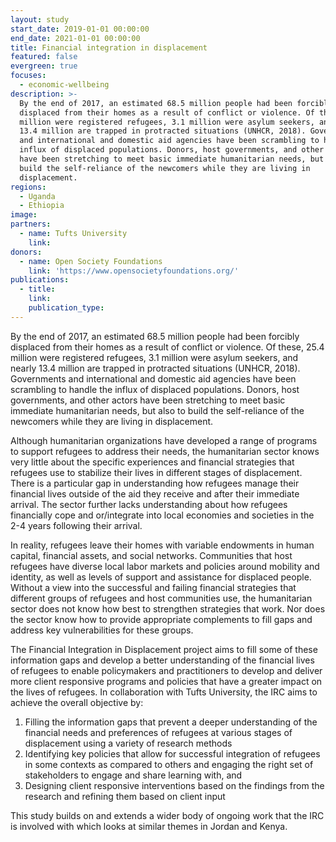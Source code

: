 ```yaml
---
layout: study
start_date: 2019-01-01 00:00:00
end_date: 2021-01-01 00:00:00
title: Financial integration in displacement
featured: false
evergreen: true
focuses:
  - economic-wellbeing
description: >-
  By the end of 2017, an estimated 68.5 million people had been forcibly
  displaced from their homes as a result of conflict or violence. Of these, 25.4
  million were registered refugees, 3.1 million were asylum seekers, and nearly
  13.4 million are trapped in protracted situations (UNHCR, 2018). Governments
  and international and domestic aid agencies have been scrambling to handle the
  influx of displaced populations. Donors, host governments, and other actors
  have been stretching to meet basic immediate humanitarian needs, but also to
  build the self-reliance of the newcomers while they are living in
  displacement.
regions:
  - Uganda
  - Ethiopia
image:
partners:
  - name: Tufts University
    link:
donors:
  - name: Open Society Foundations
    link: 'https://www.opensocietyfoundations.org/'
publications:
  - title:
    link:
    publication_type:
---
```


By the end of 2017, an estimated 68.5 million people had been forcibly displaced from their homes as a result of conflict or violence. Of these, 25.4 million were registered refugees, 3.1 million were asylum seekers, and nearly 13.4 million are trapped in protracted situations (UNHCR, 2018). Governments and international and domestic aid agencies have been scrambling to handle the influx of displaced populations. Donors, host governments, and other actors have been stretching to meet basic immediate humanitarian needs, but also to build the self-reliance of the newcomers while they are living in displacement.

Although humanitarian organizations have developed a range of programs to support refugees to address their needs, the humanitarian sector knows very little about the specific experiences and financial strategies that refugees use to stabilize their lives in different stages of displacement. There is a particular gap in understanding how refugees manage their financial lives outside of the aid they receive and after their immediate arrival. The sector further lacks understanding about how refugees financially cope and or/integrate into local economies and societies in the 2-4 years following their arrival.

In reality, refugees leave their homes with variable endowments in human capital, financial assets, and social networks. Communities that host refugees have diverse local labor markets and policies around mobility and identity, as well as levels of support and assistance for displaced people. Without a view into the successful and failing financial strategies that different groups of refugees and host communities use, the humanitarian sector does not know how best to strengthen strategies that work. Nor does the sector know how to provide appropriate complements to fill gaps and address key vulnerabilities for these groups.&nbsp;&nbsp;

The Financial Integration in Displacement project aims to fill some of these information gaps and develop a better understanding of the financial lives of refugees to enable policymakers and practitioners to develop and deliver more client responsive programs and policies that have a greater impact on the lives of refugees. In collaboration with Tufts University, the IRC aims to achieve the overall objective by:&nbsp;

1. Filling the information gaps that prevent a deeper understanding of the financial needs and preferences of refugees at various stages of displacement using a variety of research methods
2. Identifying key policies that allow for successful integration of refugees in some contexts as compared to others and engaging the right set of stakeholders to engage and share learning with, and
3. Designing client responsive interventions based on the findings from the research and refining them based on client input

This study builds on and extends a wider body of ongoing work that the IRC is involved with which looks at similar themes in Jordan and Kenya.&nbsp;
